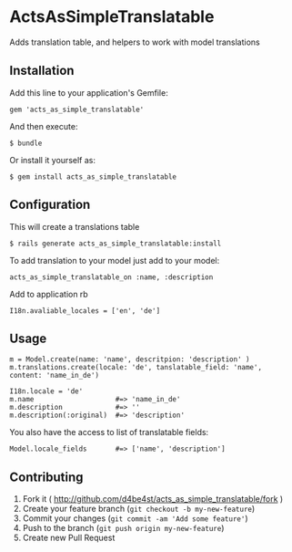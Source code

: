 # ActsAsSimpleTranslatable


Adds translation table, and helpers to work with model translations

## Installation

Add this line to your application's Gemfile:

    gem 'acts_as_simple_translatable'

And then execute:

    $ bundle

Or install it yourself as:

    $ gem install acts_as_simple_translatable

## Configuration

This will create a translations table

    $ rails generate acts_as_simple_translatable:install

To add translation to your model just add to your model:

    acts_as_simple_translatable_on :name, :description

Add to application rb
    
    I18n.avaliable_locales = ['en', 'de']

## Usage

    m = Model.create(name: 'name', descritpion: 'description' )
    m.translations.create(locale: 'de', tanslatable_field: 'name', content: 'name_in_de')

    I18n.locale = 'de'
    m.name                    #=> 'name_in_de'
    m.description             #=> ''
    m.description(:original)  #=> 'description'
    
You also have the access to list of translatable fields:

    Model.locale_fields       #=> ['name', 'description']
    
## Contributing

1. Fork it ( http://github.com/d4be4st/acts_as_simple_translatable/fork )
2. Create your feature branch (`git checkout -b my-new-feature`)
3. Commit your changes (`git commit -am 'Add some feature'`)
4. Push to the branch (`git push origin my-new-feature`)
5. Create new Pull Request
